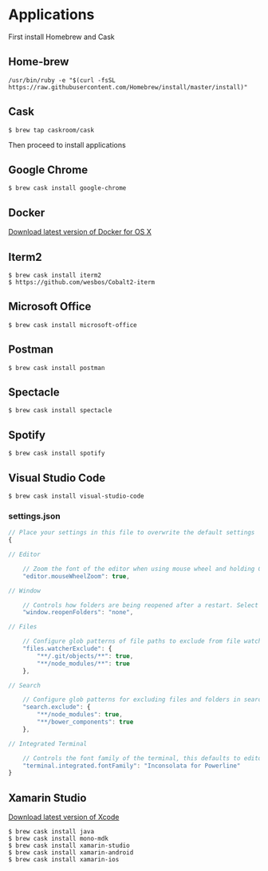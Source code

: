 # Applications
First install Homebrew and Cask
## Home-brew
	/usr/bin/ruby -e "$(curl -fsSL https://raw.githubusercontent.com/Homebrew/install/master/install)"
## Cask
    $ brew tap caskroom/cask
Then proceed to install applications
## Google Chrome
	$ brew cask install google-chrome
## Docker
[Download latest version of Docker for OS X](https://download.docker.com/mac/stable/Docker.dmg)
## Iterm2
	$ brew cask install iterm2
	$ https://github.com/wesbos/Cobalt2-iterm
## Microsoft Office
	$ brew cask install microsoft-office
## Postman
    $ brew cask install postman
## Spectacle
	$ brew cask install spectacle
## Spotify
	$ brew cask install spotify
## Visual Studio Code
	$ brew cask install visual-studio-code
### settings.json
```javascript
// Place your settings in this file to overwrite the default settings
{

// Editor

    // Zoom the font of the editor when using mouse wheel and holding Ctrl
    "editor.mouseWheelZoom": true,

// Window

    // Controls how folders are being reopened after a restart. Select 'none' to never reopen a folder, 'one' to reopen the last folder you worked on or 'all' to reopen all folders of your last session.
    "window.reopenFolders": "none",

// Files

    // Configure glob patterns of file paths to exclude from file watching. Changing this setting requires a restart. When you experience Code consuming lots of cpu time on startup, you can exclude large folders to reduce the initial load.
    "files.watcherExclude": {
        "**/.git/objects/**": true,
        "**/node_modules/**": true
    },

// Search

    // Configure glob patterns for excluding files and folders in searches. Inherits all glob patterns from the files.exclude setting.
    "search.exclude": {
        "**/node_modules": true,
        "**/bower_components": true
    },

// Integrated Terminal

    // Controls the font family of the terminal, this defaults to editor.fontFamily's value.
    "terminal.integrated.fontFamily": "Inconsolata for Powerline"
}
```
## Xamarin Studio
[Download latest version of Xcode](https://developer.apple.com/download/)

    $ brew cask install java
    $ brew cask install mono-mdk
    $ brew cask install xamarin-studio
    $ brew cask install xamarin-android
    $ brew cask install xamarin-ios